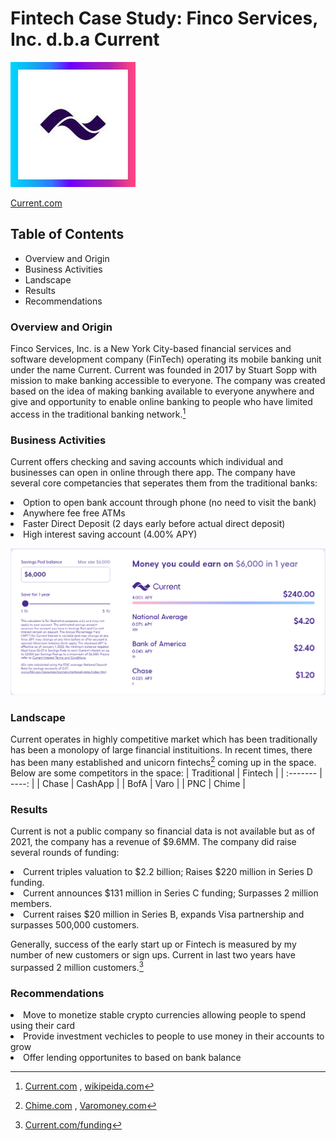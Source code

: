 # Fintech Case Study: Finco Services, Inc. d.b.a Current

![This is Current image](current.jpg)

[Current.com](https://current.com/)

## Table of Contents

* Overview and Origin
* Business Activities
* Landscape
* Results
* Recommendations

### Overview and Origin

Finco Services, Inc. is a New York City-based financial services and software development company (FinTech) operating its mobile banking unit under the name Current.  Current was founded in 2017 by Stuart Sopp with mission to make banking accessible to everyone. The company was created based on the idea of making banking available to everyone anywhere and give and opportunity to enable online banking to people who have limited access in the traditional banking network.[^source]

### Business Activities

Current offers checking and saving accounts which individual and businesses can open in online through there app. The company have several core competancies that seperates them from the traditional banks:


<li> Option to open bank account through phone (no need to visit the bank)
<li> Anywhere fee free ATMs
<li> Faster Direct Deposit (2 days early before actual direct deposit)
<li> High interest saving account (4.00% APY)
     

      
![this is the image](Interest.png)
### Landscape

Current operates in highly competitive market which has been traditionally has been a monolopy of large financial instituitions. In recent times, there has been many established and unicorn fintechs[^source1] coming up in the space. Below are some competitors in the space:
| Traditional | Fintech |
| :------- | ----: |
| Chase | CashApp |
| BofA | Varo |
| PNC | Chime |


### Results

Current is not a public company so financial data is not available but as of 2021, the company has a revenue of $9.6MM. The company did raise several rounds of funding:

<li> Current triples valuation to $2.2 billion; Raises $220 million in Series D funding. 
<li> Current announces $131 million in Series C funding; Surpasses 2 million members. 
<li> Current raises $20 million in Series B, expands Visa partnership and surpasses 500,000 customers.

Generally, success of the early start up or Fintech is measured by my number of new customers or sign ups. Current in last two years have surpassed 2 million customers.[^source2]
     
### Recommendations

<li> Move to monetize stable crypto currencies allowing people to spend using their card 
<li> Provide investment vechicles to people to use money in their accounts to grow 
<li> Offer lending opportunites to based on bank balance


     

[^source]: [Current.com](https://current.com/) , [wikipeida.com](https://en.wikipedia.org/wiki/Finco_Services)
[^source1]: [Chime.com](https://www.chime.com/) , [Varomoney.com](https://www.varomoney.com/)
[^source2]: [Current.com/funding](https://current.com/blog/funding/)
